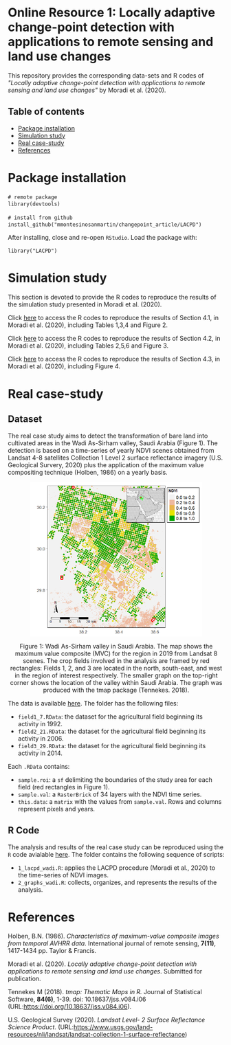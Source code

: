 # Online Resource 1: Locally adaptive change-point detection with applications to remote sensing and land use changes


This repository provides the corresponding data-sets and R codes of
_"Locally adaptive change-point detection with applications to remote sensing and land use changes"_
by Moradi et al. (2020).

## Table of contents

 - [Package installation](#Package-installation)
 - [Simulation study](#Simulations)
 - [Real case-study](#Real-case-study)
 - [References](#References)

# Package installation

```
# remote package
library(devtools)

# install from github
install_github("mmontesinosanmartin/changepoint_article/LACPD")
```

After installing, close and re-open `RStudio`. Load the package with:

```
library("LACPD")
```

# Simulation study 

This section is devoted to provide the R codes to reproduce the results of the simulation study presented in Moradi et al. (2020).

Click [here](https://github.com/mmontesinosanmartin/changepoint_article/tree/master/SImulation%20study/Normal%20data) to access the R codes to reproduce the results of Section 4.1, in Moradi et al. (2020), including Tables 1,3,4 and Figure 2.


Click [here](https://github.com/mmontesinosanmartin/changepoint_article/tree/master/SImulation%20study/AR%20data) to access the R codes to reproduce the results of Section 4.2, in Moradi et al. (2020), including Tables 2,5,6 and Figure 3. 


Click [here](https://github.com/mmontesinosanmartin/changepoint_article/tree/master/SImulation%20study/Multiple%20change-point) to access the R codes to reproduce the results of Section 4.3, in Moradi et al. (2020), including Figure 4. 

# Real case-study

## Dataset

The real case study aims to detect the transformation of bare land into cultivated areas in the Wadi As-Sirham valley, Saudi Arabia (Figure 1). The detection is based on a time-series of yearly NDVI scenes obtained from Landsat 4-8 satellites Collection 1 Level 2 surface reflectance imagery (U.S. Geological Survery, 2020) plus the application of the maximum value compositing technique (Holben, 1986) on a yearly basis. 

<p align="center">
  <img align="center" width="400" src="./Real_study/graphs/wadi_as_sirham.png" alt="Itoiz reservoir">
  <p align="center"> Figure 1: Wadi As-Sirham valley in Saudi Arabia. The map shows the maximum value composite (MVC) for the region in 2019 from Landsat 8 scenes. The crop fields involved in the analysis are framed by red rectangles: Fields 1, 2, and 3 are located in the north, south-east, and west in the region of interest respectively. The smaller graph on the top-right corner shows the location of the valley within Saudi Arabia. The graph was produced with the tmap package (Tennekes. 2018).</p>
</p>

The data is available
[here](https://github.com/mmontesinosanmartin/changepoint_article/tree/master/Real_study/data).
The folder has the following files:

 - `field1_7.RData`: the dataset for the agricultural field beginning its activity in 1992.
 - `field2_21.RData`: the dataset for the agricultural field beginning its activity in 2006.
 - `field3_29.RData`: the dataset for the agricultural field beginning its activity in 2014.

Each `.RData` contains:

 - `sample.roi`: a `sf` delimiting the boundaries of the study area for each field (red rectangles in Figure 1).
 - `sample.val`: a `RasterBrick` of 34 layers with the NDVI time series.
 - `this.data`: a `matrix` with the values from `sample.val`. Rows and columns represent pixels and years.

## R Code

The analysis and results of the real case study can be reproduced using the
`R` code avialable 
[here](https://github.com/mmontesinosanmartin/changepoint_article/tree/master/Real_study/r).
The folder contains the following sequence of scripts:

  - `1_lacpd_wadi.R`: applies the LACPD procedure (Moradi et al., 2020) to the time-series of NDVI images.
  - `2_graphs_wadi.R`: collects, organizes, and represents the results of the analysis.


# References

Holben, B.N. (1986). _Characteristics of maximum-value composite images from temporal AVHRR data_.
International journal of remote sensing, __7(11)__, 1417-1434 pp. Taylor $\&$ Francis.

Moradi et al. (2020). _Locally adaptive change-point detection with applications to remote sensing and land use changes_. Submitted for  publication.

Tennekes M (2018). _tmap: Thematic Maps in R._ Journal of Statistical Software, __84(6)__, 1-39. doi: 10.18637/jss.v084.i06 (URL:https://doi.org/10.18637/jss.v084.i06).

U.S. Geological Survey (2020). _Landsat Level- 2 Surface Reflectance Science Product_. (URL:https://www.usgs.gov/land-resources/nli/landsat/landsat-collection-1-surface-reflectance)



